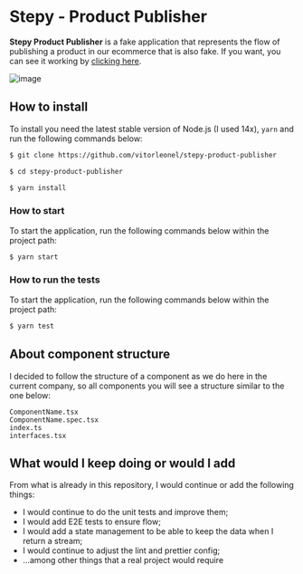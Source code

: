 # Stepy - Product Publisher

**Stepy Product Publisher** is a fake application that represents the flow of publishing a product in our ecommerce that is also fake. If you want, you can see it working by [clicking here](https://stepy-product-publisher.netlify.app/).

![image](https://user-images.githubusercontent.com/15618005/125452111-a239e7bc-001b-4bc9-a278-d93c8040857c.png)

## How to install

To install you need the latest stable version of Node.js (I used 14x), `yarn` and run the following commands below:

```sh
$ git clone https://github.com/vitorleonel/stepy-product-publisher

$ cd stepy-product-publisher

$ yarn install
```

### How to start

To start the application, run the following commands below within the project path:

```sh
$ yarn start
```

### How to run the tests

To start the application, run the following commands below within the project path:

```sh
$ yarn test
```

## About component structure

I decided to follow the structure of a component as we do here in the current company, so all components you will see a structure similar to the one below:

```
ComponentName.tsx
ComponentName.spec.tsx
index.ts
interfaces.tsx
```

## What would I keep doing or would I add

From what is already in this repository, I would continue or add the following things:

- I would continue to do the unit tests and improve them;
- I would add E2E tests to ensure flow;
- I would add a state management to be able to keep the data when I return a stream;
- I would continue to adjust the lint and prettier config;
- ...among other things that a real project would require
